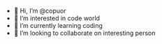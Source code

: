 - 👋 Hi, I’m @copuor
- 👀 I’m interested in code world
- 🌱 I’m currently learning coding
- 💞️ I’m looking to collaborate on interesting person

<!---
copuor/copuor is a ✨ special ✨ repository because its `README.md` (this file) appears on your GitHub profile.
You can click the Preview link to take a look at your changes.
--->
